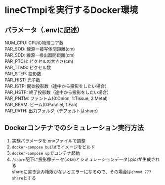 # lineCTmpiを実行するDocker環境

## パラメータ（.envに記述）
NUM_CPU:	CPUの物理コア数  
PAR_SOD:	線源ー被写体間距離(cm)  
PAR_SDD:	線源ー検出器間距離(cm)  
PAR_PTCH:	ピクセルの大きさ(cm)  
PAR_TTMS:	ピクセル数  
PAR_STEP:	投影数  
PAR_HIST:	光子数  
PAR_ISTP:	開始投影数（途中から投影をしたい場合）  
PAR_HSTP:	終了投影数（途中から投影をしたい場合）  
PAR_PNTM:	ファントム(0:Onion, 1:Tissue, 2:Metal)  
PAR_BEAM:	ビーム(0:Parallel, 1:Fan)  
PAR_PATH:	出力フォルダ（デフォルトはshare）

## Dockerコンテナでのシミュレーション実行方法
1. 実験パラメータを.envファイルで調整
2. `docker-compose build`でイメージをビルド
3. `docker-compose up`でコンテナ起動
4. `/share`配下に投影像データ(.csv)とシミュレーションデータ(.pic)が生成される  
shareに書き込み権限がないとエラーになるので、その場合は`chmod 777 share`とする
